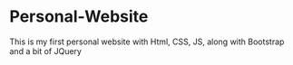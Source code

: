 # Personal-Website
This is my first personal website with Html, CSS, JS, along with Bootstrap and a bit of JQuery
